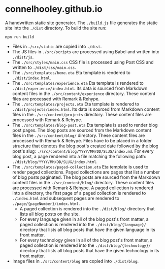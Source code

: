 # connelhooley.github.io

A handwritten static site generator. The `./build.js` file generates the static site into the `./dist` directory. To build the site run:

```bash
npm run build
```

- Files in `./src/static` are copied into `./dist`.
- The JS files in `./src/scripts` are processed using Babel and written into `./dist/js`.
- The `./src/styles/main.css` CSS file is processed using Post CSS and written to `./dist/css/main.css`.
- The `./src/templates/home.eta` Eta template is rendered to `./dist/index.html`.
- The `./src/templates/experience.eta` Eta template is rendered to `./dist/experience/index.html`. Its data is sourced from Markdown content files in the `./src/content/experience` directory. These content files are processed with Remark & Rehype.
- The `./src/templates/projects.eta` Eta template is rendered to `./dist/projects/index.html`. Its data is sourced from Markdown content files in the `./src/content/projects` directory. These content files are processed with Remark & Rehype.
- The `./src/templates/blog-post.eta` Eta template is used to render blog post pages. The blog posts are sourced from the Markdown content files in the `./src/content/blog/` directory. These content files are processed with Remark & Rehype. Files have to be placed in a folder structure that denotes the blog post's created date followed by the blog post's slug: `./src/content/blog/YYYY/MM/DD/SLUG/index.md`. For every blog post, a page rendered into a file matching the following path: `./dist/blog/YYYY/MM/DD/SLUG/index.html`.
- The `./src/templates/paged-collection.eta` Eta template is used to render paged collections. Paged collections are pages that list a number of blog posts paginated. The blog posts are sourced from the Markdown content files in the `./src/content/blog/` directory. These content files are processed with Remark & Rehype. A paged collection is rendered into a directory, the first page of a paged collection is rendered to `./index.html` and subsequent pages are rendered to `./page/{pageNumber}/index.html`.
  - A paged collection is rendered into the `./dist/blog/` directory that lists all blog posts on the site.  
  - For every language given in all of the blog post's front matter, a paged collection is rendered into the `./dist/blog/{language}/` directory that lists all blog posts that have the given language in its front matter.
  - For every technology given in all of the blog post's front matter, a paged collection is rendered into the `./dist/blog/{technology}/` directory that lists all blog posts that have the given technology in its front matter.
- Image files in `./src/content/blog` are copied into `./dist/blog`.